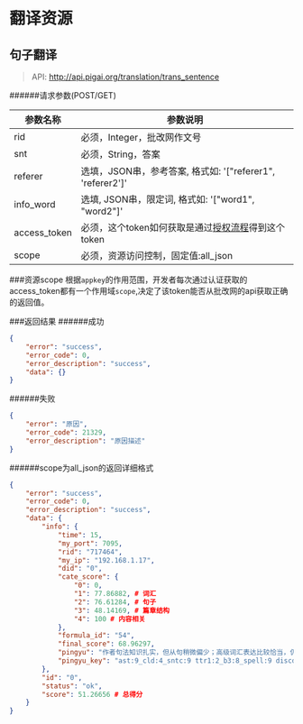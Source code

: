 # 翻译资源

## 句子翻译
> API: http://api.pigai.org/translation/trans_sentence

######请求参数(POST/GET)

| 参数名称 | 参数说明 |
|---|---|
| rid | 必须，Integer，批改网作文号 |
| snt | 必须，String，答案 |
| referer | 选填，JSON串，参考答案, 格式如: '["referer1", 'referer2']'|
| info_word | 选填, JSON串，限定词, 格式如: '["word1", "word2"]' |
| access_token | 必须，这个token如何获取是通过[授权流程](../handbooks/workflows.html)得到这个token |
| scope | 必须，资源访问控制，固定值:all_json |

###资源scope
根据`appkey`的作用范围，开发者每次通过认证获取的access_token都有一个作用域`scope`,决定了该token能否从批改网的api获取正确的返回值。

###返回结果
######成功
```json
{
    "error": "success",
    "error_code": 0,
    "error_description": "success",
    "data": {}
}
```
######失败
```json
{
    "error": "原因",
    "error_code": 21329,
    "error_description": "原因描述"
}
```

######scope为all_json的返回详细格式

```json
{
    "error": "success",
    "error_code": 0,
    "error_description": "success",
    "data": {
        "info": {
            "time": 15,
            "my_port": 7095,
            "rid": "717464",
            "my_ip": "192.168.1.17",
            "did": "0",
            "cate_score": {
                "0": 0,
                "1": 77.86882, # 词汇
                "2": 76.61284, # 句子
                "3": 48.14169, # 篇章结构
                "4": 100 # 内容相关
            },
            "formula_id": "54",
            "final_score": 68.96297,
            "pingyu": "作者句法知识扎实，但从句稍微偏少；高级词汇表达比较恰当，仍需注意积累词汇量；结构良好，但是语言不流畅。", # 总评
            "pingyu_key": "ast:9_cld:4_sntc:9 ttr1:2_b3:8_spell:9 discd:1_pvd:9 "
        },
        "id": "0",
        "status": "ok",
        "score": 51.26656 # 总得分
    }
}
```
